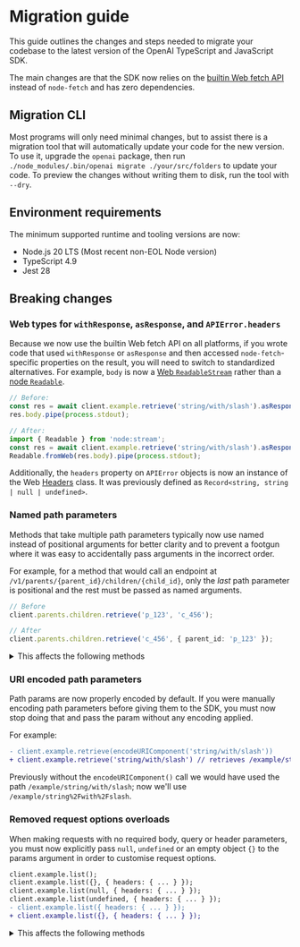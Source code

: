 # Migration guide

This guide outlines the changes and steps needed to migrate your codebase to the latest version of the OpenAI TypeScript and JavaScript SDK.

The main changes are that the SDK now relies on the [builtin Web fetch API](https://developer.mozilla.org/en-US/docs/Web/API/Fetch_API) instead of `node-fetch` and has zero dependencies.

## Migration CLI

Most programs will only need minimal changes, but to assist there is a migration tool that will automatically update your code for the new version.
To use it, upgrade the `openai` package, then run `./node_modules/.bin/openai migrate ./your/src/folders` to update your code.
To preview the changes without writing them to disk, run the tool with `--dry`.

## Environment requirements

The minimum supported runtime and tooling versions are now:

- Node.js 20 LTS (Most recent non-EOL Node version)
- TypeScript 4.9
- Jest 28

## Breaking changes

### Web types for `withResponse`, `asResponse`, and `APIError.headers`

Because we now use the builtin Web fetch API on all platforms, if you wrote code that used `withResponse` or `asResponse` and then accessed `node-fetch`-specific properties on the result, you will need to switch to standardized alternatives.
For example, `body` is now a [Web `ReadableStream`](https://developer.mozilla.org/en-US/docs/Web/API/ReadableStream) rather than a [node `Readable`](https://nodejs.org/api/stream.html#readable-streams).

```ts
// Before:
const res = await client.example.retrieve('string/with/slash').asResponse();
res.body.pipe(process.stdout);

// After:
import { Readable } from 'node:stream';
const res = await client.example.retrieve('string/with/slash').asResponse();
Readable.fromWeb(res.body).pipe(process.stdout);
```

Additionally, the `headers` property on `APIError` objects is now an instance of the Web [Headers](https://developer.mozilla.org/en-US/docs/Web/API/Headers) class. It was previously defined as `Record<string, string | null | undefined>`.

### Named path parameters

Methods that take multiple path parameters typically now use named instead of positional arguments for better clarity and to prevent a footgun where it was easy to accidentally pass arguments in the incorrect order.

For example, for a method that would call an endpoint at `/v1/parents/{parent_id}/children/{child_id}`, only the _last_ path parameter is positional and the rest must be passed as named arguments.

```ts
// Before
client.parents.children.retrieve('p_123', 'c_456');

// After
client.parents.children.retrieve('c_456', { parent_id: 'p_123' });
```

<details>

<summary>This affects the following methods</summary>

- `client.fineTuning.checkpoints.permissions.delete()`
- `client.vectorStores.files.retrieve()`
- `client.vectorStores.files.update()`
- `client.vectorStores.files.delete()`
- `client.vectorStores.files.content()`
- `client.vectorStores.fileBatches.retrieve()`
- `client.vectorStores.fileBatches.cancel()`
- `client.vectorStores.fileBatches.listFiles()`
- `client.beta.threads.runs.retrieve()`
- `client.beta.threads.runs.update()`
- `client.beta.threads.runs.cancel()`
- `client.beta.threads.runs.submitToolOutputs()`
- `client.beta.threads.runs.steps.retrieve()`
- `client.beta.threads.runs.steps.list()`
- `client.beta.threads.messages.retrieve()`
- `client.beta.threads.messages.update()`
- `client.beta.threads.messages.delete()`
- `client.conversations.items.retrieve()`
- `client.conversations.items.delete()`
- `client.evals.runs.retrieve()`
- `client.evals.runs.delete()`
- `client.evals.runs.cancel()`
- `client.evals.runs.outputItems.retrieve()`
- `client.evals.runs.outputItems.list()`
- `client.containers.files.retrieve()`
- `client.containers.files.delete()`
- `client.containers.files.content.retrieve()`

</details>

### URI encoded path parameters

Path params are now properly encoded by default. If you were manually encoding path parameters before giving them to the SDK, you must now stop doing that and pass the
param without any encoding applied.

For example:

```diff
- client.example.retrieve(encodeURIComponent('string/with/slash'))
+ client.example.retrieve('string/with/slash') // retrieves /example/string%2Fwith%2Fslash
```

Previously without the `encodeURIComponent()` call we would have used the path `/example/string/with/slash`; now we'll use `/example/string%2Fwith%2Fslash`.

### Removed request options overloads

When making requests with no required body, query or header parameters, you must now explicitly pass `null`, `undefined` or an empty object `{}` to the params argument in order to customise request options.

```diff
client.example.list();
client.example.list({}, { headers: { ... } });
client.example.list(null, { headers: { ... } });
client.example.list(undefined, { headers: { ... } });
- client.example.list({ headers: { ... } });
+ client.example.list({}, { headers: { ... } });
```

<details>

<summary>This affects the following methods</summary>

- `client.chat.completions.list()`
- `client.chat.completions.messages.list()`
- `client.files.list()`
- `client.fineTuning.jobs.list()`
- `client.fineTuning.jobs.listEvents()`
- `client.fineTuning.jobs.checkpoints.list()`
- `client.fineTuning.checkpoints.permissions.retrieve()`
- `client.vectorStores.list()`
- `client.vectorStores.files.list()`
- `client.beta.assistants.list()`
- `client.beta.threads.create()`
- `client.beta.threads.runs.list()`
- `client.beta.threads.messages.list()`
- `client.batches.list()`
- `client.responses.retrieve()`
- `client.responses.inputItems.list()`
- `client.conversations.create()`
- `client.conversations.items.list()`
- `client.evals.list()`
- `client.evals.runs.list()`
- `client.containers.list()`
- `client.containers.files.list()`

### HTTP method naming

Previously some methods could not be named intuitively due to an internal naming conflict. This has been fixed and the affected methods are now correctly named.

```ts
// Before
client.chat.completions.del();
client.files.del();
client.models.del();
client.fineTuning.checkpoints.permissions.del();
client.vectorStores.del();
client.vectorStores.files.del();
client.beta.assistants.del();
client.beta.threads.del();
client.beta.threads.messages.del();
client.responses.del();
client.evals.del();
client.evals.runs.del();
client.containers.del();
client.containers.files.del();

// After
client.chat.completions.delete();
client.files.delete();
client.models.delete();
client.fineTuning.checkpoints.permissions.delete();
client.vectorStores.delete();
client.vectorStores.files.delete();
client.beta.assistants.delete();
client.beta.threads.delete();
client.beta.threads.messages.delete();
client.responses.delete();
client.evals.delete();
client.evals.runs.delete();
client.containers.delete();
client.containers.files.delete();
```

### Removed `httpAgent` in favor of `fetchOptions`

The `httpAgent` client option has been removed in favor of a [platform-specific `fetchOptions` property](https://github.com/openai/openai-node#fetch-options).
This change was made as `httpAgent` relied on `node:http` agents which are not supported by any runtime's builtin fetch implementation.

If you were using `httpAgent` for proxy support, check out the [new proxy documentation](https://github.com/openai/openai-node#configuring-proxies).

Before:

```ts
import OpenAI from 'openai';
import http from 'http';
import { HttpsProxyAgent } from 'https-proxy-agent';

// Configure the default for all requests:
const client = new OpenAI({
  httpAgent: new HttpsProxyAgent(process.env.PROXY_URL),
});
```

After:

```ts
import OpenAI from 'openai';
import * as undici from 'undici';

const proxyAgent = new undici.ProxyAgent(process.env.PROXY_URL);
const client = new OpenAI({
  fetchOptions: {
    dispatcher: proxyAgent,
  },
});
```

### Changed exports

#### Refactor of `openai/core`, `error`, `pagination`, `resource`, `streaming` and `uploads`

Much of the `openai/core` file was intended to be internal-only but it was publicly accessible, as such it has been refactored and split up into internal and public files, with public-facing code moved to a new `core` folder and internal code moving to the private `internal` folder.

At the same time, we moved some public-facing files which were previously at the top level into `core` to make the file structure cleaner and more clear:

```typescript
// Before
import 'openai/error';
import 'openai/pagination';
import 'openai/resource';
import 'openai/streaming';
import 'openai/uploads';

// After
import 'openai/core/error';
import 'openai/core/pagination';
import 'openai/core/resource';
import 'openai/core/streaming';
import 'openai/core/uploads';
```

If you were relying on anything that was only exported from `openai/core` and is also not accessible anywhere else, please open an issue and we'll consider adding it to the public API.

#### Resource classes

Previously under certain circumstances it was possible to import resource classes like `Completions` directly from the root of the package. This was never valid at the type level and only worked in CommonJS files.
Now you must always either reference them as static class properties or import them directly from the files in which they are defined.

```typescript
// Before
const { Completions } = require('openai');

// After
const { OpenAI } = require('openai');
OpenAI.Completions; // or import directly from openai/resources/completions
```

#### Cleaned up `uploads` exports

As part of the `core` refactor, `openai/uploads` was moved to `openai/core/uploads`
and the following exports were removed, as they were not intended to be a part of the public API:

- `fileFromPath`
- `BlobPart`
- `BlobLike`
- `FileLike`
- `ResponseLike`
- `isResponseLike`
- `isBlobLike`
- `isFileLike`
- `isUploadable`
- `isMultipartBody`
- `maybeMultipartFormRequestOptions`
- `multipartFormRequestOptions`
- `createForm`

Note that `Uploadable` & `toFile` **are** still exported:

```typescript
import { type Uploadable, toFile } from 'openai/core/uploads';
```

#### `APIClient`

The `APIClient` base client class has been removed as it is no longer needed. If you were importing this class then you must now import the main client class:

```typescript
// Before
import { APIClient } from 'openai/core';

// After
import { OpenAI } from 'openai';
```

### File handling

The deprecated `fileFromPath` helper has been removed in favor of native Node.js streams:

```ts
// Before
OpenAI.fileFromPath('path/to/file');

// After
import fs from 'fs';
fs.createReadStream('path/to/file');
```

Note that this function previously only worked on Node.js. If you're using Bun, you can use [`Bun.file`](https://bun.sh/docs/api/file-io) instead.

### Shims removal

Previously you could configure the types that the SDK used like this:

```ts
// Tell TypeScript and the package to use the global Web fetch instead of node-fetch.
import 'openai/shims/web';
import OpenAI from 'openai';
```

The `openai/shims` imports have been removed. Your global types must now be [correctly configured](#minimum-types-requirements).

### Zod helpers optionality error

Previously, the following code would just output a warning to the console, now it will throw an error.

```ts
const completion = await client.chat.completions.parse({
  // ...
  response_format: zodResponseFormat(
    z.object({
      optional_property: z.string().optional(),
    }),
    'schema',
  ),
});
```

You must mark optional properties with `.nullable()` as purely optional fields are not supported by the [API](https://platform.openai.com/docs/guides/structured-outputs?api-mode=responses#all-fields-must-be-required).

```ts
const completion = await client.chat.completions.parse({
  // ...
  response_format: zodResponseFormat(
    z.object({
      optional_property: z.string().optional().nullable(),
    }),
    'schema',
  ),
});
```

### Pagination changes

The `for await` syntax **is not affected**. This still works as-is:

```ts
// Automatically fetches more pages as needed.
for await (const fineTuningJob of client.fineTuning.jobs.list()) {
  console.log(fineTuningJob);
}
```

The interface for manually paginating through list results has been simplified:

```ts
// Before
page.nextPageParams();
page.nextPageInfo();
// Required manually handling { url } | { params } type

// After
page.nextPageRequestOptions();
```

#### Removed unnecessary classes

Page classes for individual methods are now type aliases:

```ts
// Before
export class FineTuningJobsPage extends CursorPage<FineTuningJob> {}

// After
export type FineTuningJobsPage = CursorPage<FineTuningJob>;
```

If you were importing these classes at runtime, you'll need to switch to importing the base class or only import them at the type-level.

### Beta chat namespace removed

The `beta.chat` namespace has been removed. All chat completion methods that were previously in beta have been moved to the main `chat.completions` namespace:

```ts
// Before
client.beta.chat.completions.parse()
client.beta.chat.completions.stream()
client.beta.chat.completions.runTools()

// After
client.chat.completions.parse()
client.chat.completions.stream()
client.chat.completions.runTools()
```

Additionally, related types have been moved:

```ts
// Before
import { ParsedChatCompletion, ParsedChoice, ParsedFunction } from 'openai/resources/beta/chat/completions';

// After
import { ParsedChatCompletion, ParsedChoice, ParsedFunction } from 'openai/resources/chat/completions';
```

### Removed deprecated `.runFunctions` methods

The deprecated `client.chat.completions.runFunctions()` method and all of it's surrounding types have been removed, instead you should use
`client.chat.completions.runTools()`.

### `.runTools()` event / method names

To better align with the tool-based API, several event names in the ChatCompletionRunner have been renamed:

```ts
// Before
openai.chat.completions
  .runTools({
    // ..
  })
  .on('functionCall', (functionCall) => console.log('functionCall', functionCall))
  .on('functionCallResult', (functionCallResult) => console.log('functionCallResult', functionCallResult))
  .on('finalFunctionCall', (functionCall) => console.log('finalFunctionCall', functionCall))
  .on('finalFunctionCallResult', (result) => console.log('finalFunctionCallResult', result));

// After
openai.chat.completions
  .runTools({
    // ..
  })
  .on('functionToolCall', (functionCall) => console.log('functionCall', functionCall))
  .on('functionToolCallResult', (functionCallResult) => console.log('functionCallResult', functionCallResult))
  .on('finalFunctionToolCall', (functionCall) => console.log('finalFunctionCall', functionCall))
  .on('finalFunctionToolCallResult', (result) => console.log('finalFunctionCallResult', result));
```

The following event names have been changed:
- `functionCall` → `functionToolCall`
- `functionCallResult` → `functionToolCallResult`
- `finalFunctionCall` → `finalFunctionToolCall`
- `finalFunctionCallResult` → `finalFunctionToolCallResult`

Additionally, the following methods have been renamed:
- `runner.finalFunctionCall()` → `runner.finalFunctionToolCall()`
- `runner.finalFunctionCallResult()` → `runner.finalFunctionToolCallResult()`

### `openai/src` directory removed

Previously IDEs may have auto-completed imports from the `openai/src` directory, however this
directory was only included for an improved go-to-definition experience and should not have been used at runtime.

If you have any `openai/src/*` imports, you will need to replace them with `openai/*`.

```ts
// Before
import OpenAI from 'openai/src';

// After
import OpenAI from 'openai';
```

## TypeScript troubleshooting

When referencing the library after updating, you may encounter new type errors related to JS features like private properties or fetch classes like Request, Response, and Headers.
To resolve these issues, configure your tsconfig.json and install the appropriate `@types` packages for your runtime environment using the guidelines below:

### Browsers

`tsconfig.json`

```jsonc
{
  "target": "ES2018", // note: we recommend ES2020 or higher
  "lib": ["DOM", "DOM.Iterable", "ES2018"]
}
```

### Node.js

`tsconfig.json`

```jsonc
{
  "target": "ES2018" // note: we recommend ES2020 or higher
}
```

`package.json`

```json
{
  "devDependencies": {
    "@types/node": ">= 20"
  }
}
```

### Cloudflare Workers

`tsconfig.json`

```jsonc
{
  "target": "ES2018", // note: we recommend ES2020 or higher
  "lib": ["ES2020"], // <- needed by @cloudflare/workers-types
  "types": ["@cloudflare/workers-types"]
}
```

`package.json`

```json
{
  "devDependencies": {
    "@cloudflare/workers-types": ">= 0.20221111.0"
  }
}
```

### Bun

`tsconfig.json`

```jsonc
{
  "target": "ES2018" // note: we recommend ES2020 or higher
}
```

`package.json`

```json
{
  "devDependencies": {
    "@types/bun": ">= 1.2.0"
  }
}
```
